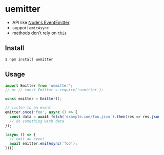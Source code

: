 # uemitter

- API like [Node's EventEmitter](https://nodejs.org/api/events.html#events_class_eventemitter)
- support `emitAsync`
- methods don't rely on `this`

## Install

```
$ npm install uemitter
```

## Usage

``` js
import Emitter from 'uemitter';
// or // const Emitter = require('uemitter');

const emitter = Emitter();

// listen to an event
emitter.once('foo', async () => {
  const data = await fetch('example.com/foo.json').then(res => res.json());
  // do something with data
});

(async () => {
  // emit an event
  await emitter.emitAsync('foo');
})();
```
